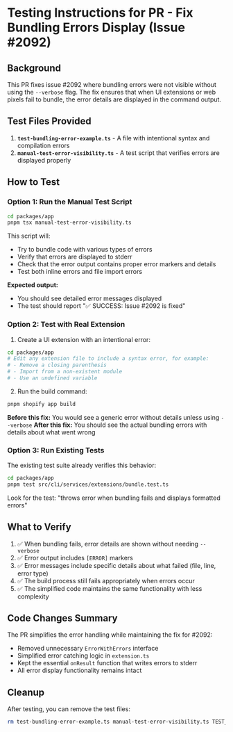 # Testing Instructions for PR - Fix Bundling Errors Display (Issue #2092)

## Background
This PR fixes issue #2092 where bundling errors were not visible without using the `--verbose` flag. The fix ensures that when UI extensions or web pixels fail to bundle, the error details are displayed in the command output.

## Test Files Provided

1. **`test-bundling-error-example.ts`** - A file with intentional syntax and compilation errors
2. **`manual-test-error-visibility.ts`** - A test script that verifies errors are displayed properly

## How to Test

### Option 1: Run the Manual Test Script

```bash
cd packages/app
pnpm tsx manual-test-error-visibility.ts
```

This script will:
- Try to bundle code with various types of errors
- Verify that errors are displayed to stderr
- Check that the error output contains proper error markers and details
- Test both inline errors and file import errors

**Expected output:**
- You should see detailed error messages displayed
- The test should report "✅ SUCCESS: Issue #2092 is fixed"

### Option 2: Test with Real Extension

1. Create a UI extension with an intentional error:
```bash
cd packages/app
# Edit any extension file to include a syntax error, for example:
# - Remove a closing parenthesis
# - Import from a non-existent module
# - Use an undefined variable
```

2. Run the build command:
```bash
pnpm shopify app build
```

**Before this fix:** You would see a generic error without details unless using `--verbose`
**After this fix:** You should see the actual bundling errors with details about what went wrong

### Option 3: Run Existing Tests

The existing test suite already verifies this behavior:
```bash
cd packages/app
pnpm test src/cli/services/extensions/bundle.test.ts
```

Look for the test: "throws error when bundling fails and displays formatted errors"

## What to Verify

1. ✅ When bundling fails, error details are shown without needing `--verbose`
2. ✅ Error output includes `[ERROR]` markers
3. ✅ Error messages include specific details about what failed (file, line, error type)
4. ✅ The build process still fails appropriately when errors occur
5. ✅ The simplified code maintains the same functionality with less complexity

## Code Changes Summary

The PR simplifies the error handling while maintaining the fix for #2092:
- Removed unnecessary `ErrorWithErrors` interface
- Simplified error catching logic in `extension.ts`
- Kept the essential `onResult` function that writes errors to stderr
- All error display functionality remains intact

## Cleanup

After testing, you can remove the test files:
```bash
rm test-bundling-error-example.ts manual-test-error-visibility.ts TEST_INSTRUCTIONS.md
```